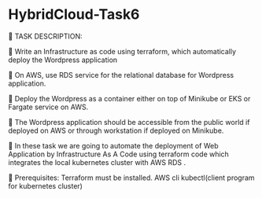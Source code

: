 # HybridCloud-Task6

🔰 TASK DESCRIPTION:

🔷 Write an Infrastructure as code using terraform, which automatically deploy the Wordpress application

🔷 On AWS, use RDS service for the relational database for Wordpress application.

🔷 Deploy the Wordpress as a container either on top of Minikube or EKS or Fargate service on AWS.

🔷 The Wordpress application should be accessible from the public world if deployed on AWS or through workstation if deployed on Minikube.

🎯 In these task we are going to automate the deployment of Web Application by Infrastructure As A Code using terraform code which integrates the local kubernetes cluster with AWS  RDS .

👀 Prerequisites:
Terraform must be installed.
AWS cli
kubectl(client program for kubernetes cluster)
